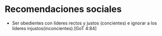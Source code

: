 # Recomendaciones sociales

- Ser obedientes con líderes rectos y justos (concientes) e ignorar a los líderes injustos(inconcientes).[GoT 4:84]
